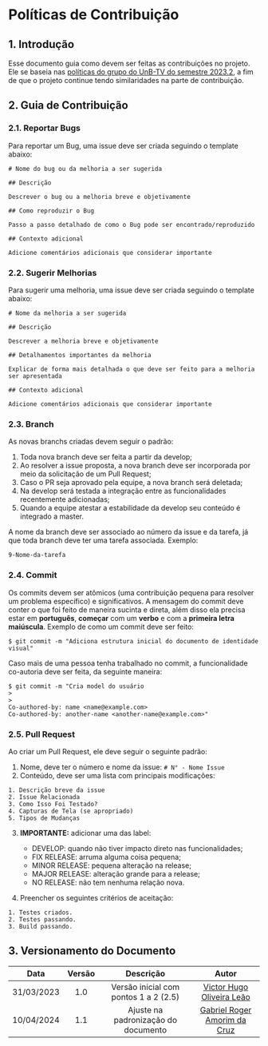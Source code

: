 # Políticas de Contribuição

## 1. Introdução

Esse documento guia como devem ser feitas as contribuições no projeto. Ele se baseia nas [políticas do grupo do UnB-TV do semestre 2023.2](https://fga-eps-mds.github.io/2023.2-UnB-TV-DOC/#/./politicas/CONTRIBUTING), a fim de que o projeto continue tendo similaridades na parte de contribuição.

## 2. Guia de Contribuição

### 2.1. Reportar Bugs

Para reportar um Bug, uma issue deve ser criada seguindo o template abaixo:

```
# Nome do bug ou da melhoria a ser sugerida

## Descrição

Descrever o bug ou a melhoria breve e objetivamente

## Como reproduzir o Bug

Passo a passo detalhado de como o Bug pode ser encontrado/reproduzido

## Contexto adicional

Adicione comentários adicionais que considerar importante
```

### 2.2. Sugerir Melhorias

Para sugerir uma melhoria, uma issue deve ser criada seguindo o template abaixo:

```
# Nome da melhoria a ser sugerida

## Descrição

Descrever a melhoria breve e objetivamente

## Detalhamentos importantes da melhoria

Explicar de forma mais detalhada o que deve ser feito para a melhoria ser apresentada

## Contexto adicional

Adicione comentários adicionais que considerar importante
```

### 2.3. Branch

As novas branchs criadas devem seguir o padrão:

1. Toda nova branch deve ser feita a partir da develop;
2. Ao resolver a issue proposta, a nova branch deve ser incorporada por meio da solicitação de um Pull Request;
3. Caso o PR seja aprovado pela equipe, a nova branch será deletada;
4. Na develop será testada a integração entre as funcionalidades recentemente adicionadas;
5. Quando a equipe atestar a estabilidade da develop seu conteúdo é integrado a master.

A nome da branch deve ser associado ao número da issue e da tarefa, já que toda branch deve ter uma tarefa associada. Exemplo:

```
9-Nome-da-tarefa
```

### 2.4. Commit

Os commits devem ser atômicos (uma contribuição pequena para resolver um problema específico) e significativos. A mensagem do commit deve conter o que foi feito de maneira sucinta e direta, além disso ela precisa estar em **português**, **começar** com um **verbo** e com a **primeira letra maiúscula**. Exemplo de como um commit deve ser feito:

```
$ git commit -m "Adiciona estrutura inicial do documento de identidade visual"
```

Caso mais de uma pessoa tenha trabalhado no commit, a funcionalidade co-autoria deve ser feita, da seguinte maneira:

```
$ git commit -m "Cria model do usuário
>
>
Co-authored-by: name <name@example.com>
Co-authored-by: another-name <another-name@example.com>"
```

### 2.5. Pull Request

Ao criar um Pull Request, ele deve seguir o seguinte padrão:

1. Nome, deve ter o número e nome da issue: `# N° - Nome Issue`
2. Conteúdo, deve ser uma lista com principais modificações:

```
1. Descrição breve da issue
2. Issue Relacionada
3. Como Isso Foi Testado?
4. Capturas de Tela (se apropriado)
5. Tipos de Mudanças
```

3. **IMPORTANTE:** adicionar uma das label:
   - DEVELOP: quando não tiver impacto direto nas funcionalidades;
   - FIX RELEASE: arruma alguma coisa pequena;
   - MINOR RELEASE: pequena alteração na release;
   - MAJOR RELEASE: alteração grande para a release;
   - NO RELEASE: não tem nenhuma relação nova.

3. Preencher os seguintes critérios de aceitação:

```
1. Testes criados.
2. Testes passando.
3. Build passando.
```

## 3. Versionamento do Documento

| Data | Versão | Descrição | Autor |
| :-----: | :-------------: | :---------------: | :-: |
| 31/03/2023 | 1.0 | Versão inicial com pontos 1 a 2 (2.5) | [Victor Hugo Oliveira Leão](https://github.com/victorleaoo) |
| 10/04/2024 | 1.1 | Ajuste na padronização do documento | [Gabriel Roger Amorim da Cruz](https://github.com/GabrielRoger07) |
